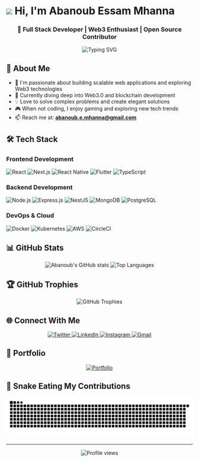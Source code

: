 # <img src="https://raw.githubusercontent.com/MartinHeinz/MartinHeinz/master/wave.gif" width="30px"> Hi, I'm Abanoub Essam Mhanna

<h3 align="center">🚀 Full Stack Developer | Web3 Enthusiast | Open Source Contributor</h3>

<div align="center">
  <img src="https://readme-typing-svg.herokuapp.com?font=Fira+Code&pause=1000&color=00FF00&center=true&vCenter=true&width=435&lines=Building+the+future+with+code;Turning+ideas+into+reality;Always+learning+new+things" alt="Typing SVG" />
</div>

## 🎯 About Me

- 🔭 I'm passionate about building scalable web applications and exploring Web3 technologies
- 🌱 Currently diving deep into Web3.0 and blockchain development
- 💡 Love to solve complex problems and create elegant solutions
- 🎮 When not coding, I enjoy gaming and exploring new tech trends
- 📫 Reach me at: **abanoub.e.mhanna@gmail.com**

## 🛠️ Tech Stack

### Frontend Development
![React](https://img.shields.io/badge/React-20232A?style=for-the-badge&logo=react&logoColor=61DAFB)
![Next.js](https://img.shields.io/badge/Next.js-000000?style=for-the-badge&logo=next.js&logoColor=white)
![React Native](https://img.shields.io/badge/React_Native-20232A?style=for-the-badge&logo=react&logoColor=61DAFB)
![Flutter](https://img.shields.io/badge/Flutter-02569B?style=for-the-badge&logo=flutter&logoColor=white)
![TypeScript](https://img.shields.io/badge/TypeScript-007ACC?style=for-the-badge&logo=typescript&logoColor=white)

### Backend Development
![Node.js](https://img.shields.io/badge/Node.js-339933?style=for-the-badge&logo=node.js&logoColor=white)
![Express.js](https://img.shields.io/badge/Express.js-000000?style=for-the-badge&logo=express&logoColor=white)
![NestJS](https://img.shields.io/badge/NestJS-E0234E?style=for-the-badge&logo=nestjs&logoColor=white)
![MongoDB](https://img.shields.io/badge/MongoDB-47A248?style=for-the-badge&logo=mongodb&logoColor=white)
![PostgreSQL](https://img.shields.io/badge/PostgreSQL-316192?style=for-the-badge&logo=postgresql&logoColor=white)

### DevOps & Cloud
![Docker](https://img.shields.io/badge/Docker-2496ED?style=for-the-badge&logo=docker&logoColor=white)
![Kubernetes](https://img.shields.io/badge/Kubernetes-326CE5?style=for-the-badge&logo=kubernetes&logoColor=white)
![AWS](https://img.shields.io/badge/AWS-232F3E?style=for-the-badge&logo=amazon-aws&logoColor=white)
![CircleCI](https://img.shields.io/badge/CircleCI-343434?style=for-the-badge&logo=circleci&logoColor=white)

## 📊 GitHub Stats

<div align="center">
  <img src="https://github-readme-stats.vercel.app/api?username=AbanoubEMhanna&show_icons=true&theme=radical" alt="Abanoub's GitHub stats" />
  <img src="https://github-readme-stats.vercel.app/api/top-langs/?username=AbanoubEMhanna&layout=compact&theme=radical" alt="Top Languages" />
</div>

## 🏆 GitHub Trophies

<div align="center">
  <img src="https://github-profile-trophy.vercel.app/?username=AbanoubEMhanna&theme=radical&no-frame=true&no-bg=true" alt="GitHub Trophies" />
</div>

## 🌐 Connect With Me

<div align="center">
  <a href="https://twitter.com/20130130essam" target="_blank">
    <img src="https://img.shields.io/badge/Twitter-1DA1F2?style=for-the-badge&logo=twitter&logoColor=white" alt="Twitter" />
  </a>
  <a href="https://www.linkedin.com/in/abanoub-essam-1b4a31b7/" target="_blank">
    <img src="https://img.shields.io/badge/LinkedIn-0077B5?style=for-the-badge&logo=linkedin&logoColor=white" alt="LinkedIn" />
  </a>
  <a href="https://www.instagram.com/eng_abanoub_essam/" target="_blank">
    <img src="https://img.shields.io/badge/Instagram-E4405F?style=for-the-badge&logo=instagram&logoColor=white" alt="Instagram" />
  </a>
  <a href="mailto:abanoub.e.mhanna@gmail.com">
    <img src="https://img.shields.io/badge/Gmail-D14836?style=for-the-badge&logo=gmail&logoColor=white" alt="Gmail" />
  </a>
</div>

## 🎨 Portfolio

<div align="center">
  <a href="https://www.abanoubessam.com" target="_blank">
    <img src="https://img.shields.io/badge/Portfolio-000000?style=for-the-badge&logo=About.me&logoColor=white" alt="Portfolio" />
  </a>
</div>

## 🐍 Snake Eating My Contributions

<div align="center">
  <img src="https://raw.githubusercontent.com/abanoubEMhanna/abanoubEMhanna/output/snake.svg" alt="Snake animation" />
</div>

---

<div align="center">
  <img src="https://komarev.com/ghpvc/?username=AbanoubEMhanna&label=Profile%20views&color=0e75b6&style=flat" alt="Profile views" />
</div>